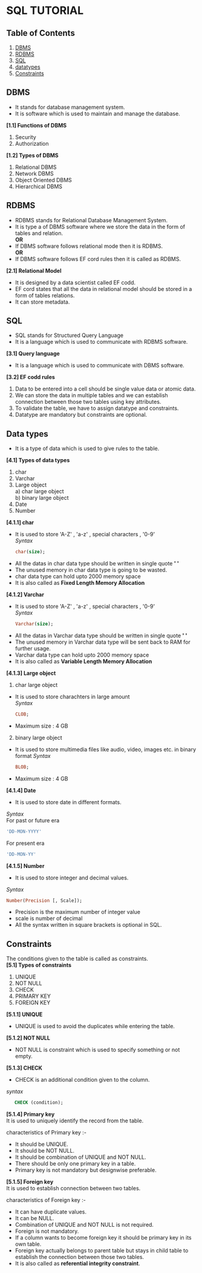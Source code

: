 # SQL TUTORIAL

## Table of Contents

1. [DBMS](#dbms)
2. [RDBMS](#rdbms) 
3. [SQL](#sql)
4. [datatypes](#data-types)
5. [Constraints](#constraints)

## DBMS 
- It stands for database management system.
- It is software which is used to maintain and manage the database.

**[1.1] Functions of DBMS**
1. Security
2. Authorization

**[1.2] Types of DBMS**
1. Relational DBMS
2. Network DBMS
3. Object Oriented DBMS
4. Hierarchical DBMS 

## RDBMS
- RDBMS stands for Relational Database Management System.
- It is type a of DBMS software where we store the data in the form of tables and relation.  
**OR**
- If DBMS software follows relational mode then it is RDBMS.       
**OR**
- If DBMS software follows EF cord rules then it is called as RDBMS.  

  
**[2.1] Relational Model**  
- It is designed by a data scientist called EF codd.
- EF cord states that all the data in relational model should be stored in a form of tables relations.
- It can store metadata.

## SQL
- SQL stands for Structured Query Language 
- It is a language which is used to communicate with RDBMS software.

**[3.1] Query language**
- It is a language which is used to communicate with DBMS software.

**[3.2] EF codd rules**  
1. Data to be entered into a cell should be single value data or atomic data.
2. We can store the data in multiple tables and we can establish connection between those two tables using key attributes.
3. To validate the table, we have to assign datatype and constraints. 
4. Datatype are mandatory but constraints are optional.

## Data types
- It is a type of data which is used to give rules to the table.

**[4.1] Types of data types**  
1. char
2. Varchar
3. Large object  
   a) char large object  
   b) binary large object  
4. Date
5. Number

**[4.1.1] char**  
- It is used to store 'A-Z' , 'a-z' , special characters , '0-9'  
*Syntax*  
  ```sql
  char(size);
  ```  
- All the datas in char data type should be written in single quote **' '**
- The unused memory in char data type is going to be wasted. 
- char data type can hold upto 2000 memory space
- It is also called as **Fixed Length Memory Allocation**

**[4.1.2] Varchar**  
- It is used to store 'A-Z' , 'a-z' , special characters , '0-9'  
*Syntax*  
  ```sql
  Varchar(size);
  ```  
- All the datas in Varchar data type should be written in single quote **' '**
- The unused memory in Varchar data type will be sent back to RAM for further usage.
- Varchar data type can hold upto 2000 memory space
- It is also called as **Variable Length Memory Allocation**  

**[4.1.3] Large object**  
1. char large object  
- It is used to store charachters in large amount  
*Syntax*  
  ```sql
  CLOB;
  ```  
- Maximum size : 4 GB  

2. binary large object  
- It is used to store multimedia files like audio, video, images etc. in binary format 
*Syntax*  
  ```sql
  BLOB;
  ```  
- Maximum size : 4 GB

**[4.1.4] Date**  
- It is used to store date in different formats.  

*Syntax*     
For past or future era
  ```sql
  'DD-MON-YYYY'
  ```    
For present era
  ```sql
  'DD-MON-YY'
  ```  
  
**[4.1.5] Number**
- It is used to store integer and decimal values.  

*Syntax*     
  ```sql
  Number(Precision [, Scale]);
  ```    
- Precision is the maximum number of integer value
- scale is number of decimal
- All the syntax written in square brackets is optional in SQL.   

## Constraints  
The conditions given to the table is called as constraints.  
**[5.1] Types of constraints**  
1. UNIQUE
2. NOT NULL
3. CHECK
4. PRIMARY KEY
5. FOREIGN KEY

**[5.1.1] UNIQUE**  
- UNIQUE is used to avoid the duplicates while entering the table.  

**[5.1.2] NOT NULL**  
- NOT NULL is constraint which is used to specify something or not empty.  

**[5.1.3] CHECK**  
- CHECK is an additional condition given to the column.  

*syntax*
```sql
   CHECK (condition);
```
**[5.1.4] Primary key**    
It is used to uniquely identify the record from the table.

characteristics of Primary key :-

- It should be UNIQUE.
- It should be NOT NULL.
- It should be combination of UNIQUE and NOT NULL.
- There should be only one primary key in a table.
- Primary key is not mandatory but designwise preferable.  

**[5.1.5] Foreign key**    
It is used to establish connection between two tables.

characteristics of Foreign key :-

- It can have duplicate values.
- It can be NULL.
- Combination of UNIQUE and NOT NULL is not required.
- Foreign is not mandatory.
- If a column wants to become foreign key it should be primary key in its own table.
- Foreign key actually belongs to parent table but stays in child table to establish the connection between those two tables.
- It is also called as **referential integrity constraint**.




